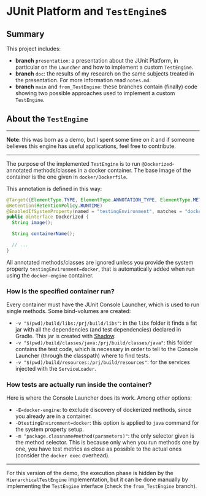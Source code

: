 # JUnit Platform and `TestEngine`s

## Summary
This project includes:
- **branch** `presentation`: a presentation about the JUnit Platform, in particular on the `Launcher` and how to implement a custom `TestEngine`.
- **branch** `doc`: the results of my research on the same subjects treated in the presentation. For more information read `notes.md`.
- **branch** `main` and `from_TestEngine`: these branches contain (finally) code showing two possible approaches
used to implement a custom `TestEngine`.
  
## About the `TestEngine`

---

**Note**: this was born as a demo, but I spent some time on it and if someone believes this engine has useful applications, feel free to contribute.

---

The purpose of the implemented `TestEngine` is to run `@Dockerized`-annotated methods/classes in a docker container. 
The base image of the container is the one given in `docker/Dockerfile`.

This annotation is defined in this way:

``` java
@Target({ElementType.TYPE, ElementType.ANNOTATION_TYPE, ElementType.METHOD})
@Retention(RetentionPolicy.RUNTIME)
@EnabledIfSystemProperty(named = "testingEnvironment", matches = "docker")
public @interface Dockerized {
  String image();

  String containerName();

  // ...
}
```

All annotated methods/classes are ignored unless you provide the system property `testingEnvironment=docker`, that is automatically added when run using the `docker-engine` container. 

### How is the specified container run?
Every container must have the JUnit Console Launcher, which is used to run single methods. Some bind-volumes are created:

- `-v "$(pwd)/build/libs:/prj/build/libs"`: in the `libs` folder it finds a fat jar with all the dependencies (and test dependencies) declared in Gradle. This jar is created with [Shadow](https://imperceptiblethoughts.com/shadow/).
- `-v "$(pwd)/build/classes/java:/prj/build/classes/java"`: this folder contains the test code, which is necessary in order to tell to the Console Launcher (through the classpath) where to find tests.
- `-v "$(pwd)/build/resources:/prj/build/resources"`: for the services injected with the `ServiceLoader`.

### How tests are actually run inside the container?
Here is where the Console Launcher does its work. Among other options:
- `-E=docker-engine`: to exclude discovery of dockerized methods, since you already are in a container.
- `-DtestingEnvironment=docker`: this option is applied to `java` command for the system property setup.
- `-m "package.classname#method(parameters)"`: the only selector given is the method selector. This is because only when you run methods one by one, you have test metrics as close as possible to the actual ones (consider the `docker exec` overhead).

---

For this version of the demo, the execution phase is hidden by the `HierarchicalTestEngine` implementation, but it can be done manually by implementing the `TestEngine` interface (check the `from_TestEngine` branch).